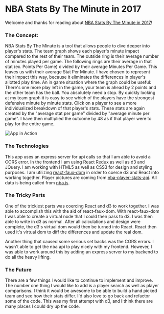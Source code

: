 # NBA Stats By The Minute in 2017

Welcome and thanks for reading about [NBA Stats By The Minute in 2017](https://nba-stats-corey-ladovsky.herokuapp.com)!


### The Concept:

NBA Stats By The Minute is a tool that allows people to dive deeper into player's stats.
The team graph shows each player's minute impact compared to the rest of their team. The outside ring is their average number of minutes played per game. The following rings are their average in that stat (ex. Points Per Game) divided by their average Minutes Per Game. This leaves us with their average Stat Per Minute. I have chosen to represent their impact this way, because it eliminates the differences in player's allotted play time. An in game situation where the graph could be useful: There's one more play left in the game, your team is ahead by 2 points and the other team has the ball. You absolutely need a stop. By quickly looking at my team graph it is easy to see which of the players have the strongest defensive minute by minute stats.
Click on a player to see a more individualized breakdown of that player's stats. These stats are again created by the "average stat per game" divided by "average minute per game". I have then multiplied the outcome by 48 as if that player were to play for the entire game.


![App in Action](https://gfycat.com/GenerousCompetentGopher)


### The Technologies

This app uses an express server for api calls so that I am able to avoid a CORS error.
In the frontend I am using React Redux as well as d3 and JQuery.
I am working with HTML5 as well as CSS3 for design and styling purposes.
I am utilizing [react-faux-dom](https://github.com/Olical/react-faux-dom) in order to coerce d3 and React into working together.
Player pictures are coming from [nba-player-stats-api](https://github.com/hlyford/nba-player-stats-api).
All data is being called from [nba.js](https://github.com/kshvmdn/nba.js/blob/master/docs/api/DATA.md).

### The Tricky Parts

One of the trickiest parts was coercing React and d3 to work together. I was able to accomplish this with the aid of react-faux-dom. With react-faux-dom I was able to create a virtual node that I could then pass to d3. I was then able to write in d3 as normal. After all calculations and design were complete, the d3's virtual dom would then be turned into React. React then used it's virtual dom to diff the differences and update the real dom.

Another thing that caused some serious set backs was the CORS errors. I wasn't able to get the nba api to play nicely with my frontend. However, I was able to work around this by adding an express server to my backend to do all the heavy lifting.

### The Future

There are a few things I would like to continue to implement and improve. The number one thing I would like to add is a player search as well as player comparisons. I think it would be awesome to be able to build a hand picked team and see how their stats differ.
I'd also love to go back and refactor some of the code. This was my first attempt with d3, and I think there are many places I could dry up the code.
